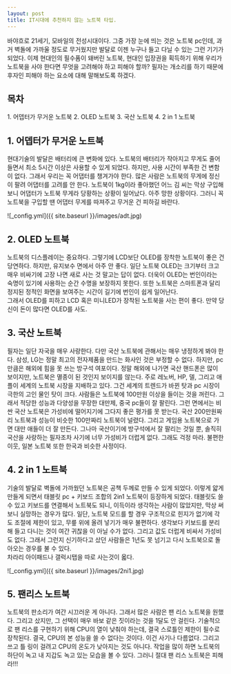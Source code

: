 ```yaml
---
layout: post
title: IT시대에 추천하지 않는 노트북 타입.
---
```


바야흐로 21세기, 모바일의 전성시대이다.
그중 가장 눈에 띄는 것은 노트북 pc인데, 과거 벽돌에 가까울 정도로 무거웠지만 발달로 이젠 누구나 들고 다닐 수 있는 그런 기기가 되었다.
이제 현대인의 필수품이 돼버린 노트북, 현대인 입장권을 획득하기 위해 우리가 노트북을 사야 한다면 무엇을 고려해야 하고 피해야 할까?
필자는 개소리를 하기 때문에 후자인 피해야 하는 요소에 대해 말해보도록 하겠다. 


<h2>목차</h2>
1. 어뎁터가 무거운 노트북
2. OLED 노트북
3. 국산 노트북
4. 2 in 1 노트북

<h2>1. 어뎁터가 무거운 노트북</h2>

현대기술의 발달은 배터리에 큰 변화에 있다.
노트북의 배터리가 작아지고 무게도 줄어들면서 최소 5시간 이상은 사용할 수 있게 되었다.
하지만, 사용 시간이 부족한 건 변함이 없다.
그래서 우리는 꼭 어댑터를 챙겨가야 한다.
많은 사람은 노트북의 무게에 정신이 팔려 어댑터를 고려를 안 한다.
노트북이 1kg이라 좋아했던 어느 김 씨는 막상 구입해보니 어댑터가 노트북 무게라 당황하는 상황이 일어났다.
아주 망한 상황이다.
그러니 꼭 노트북을 구입할 땐 어댑터 무게를 따져주고 무거운 건 피하길 바란다.

![_config.yml]({{ site.baseurl }}/images/adt.jpg)


<h2>2. OLED 노트북</h2>

노트북의 디스플레이는 중요하다. 
그렇기에 LCD보단 OLED를 장착한 노트북이 좋은 건 당연하다.
하지만, 유지보수 면에서 아주 안 좋다.
일단 노트북 OLED는 크기부터 크고 매우 비싸기에 고장 나면 새로 사는 것 말고는 답이 없다. 
더욱이 OLED는 번인이라는 숙명이 있기에 사용하는 순간 수명을 보장하지 못한다.
또한 노트북은 스마트폰과 달리 정지된 정적인 화면을 보여주는 시간이 길기에 번인이 쉽게 일어난다.  
그래서 OLED를 피하고 LCD 혹은 미니LED가 장착된 노트북을 사는 편이 좋다.
만약 당신이 돈이 많다면 OLED를 사도.


<h2>3. 국산 노트북</h2>

필자는 일단 자국을 매우 사랑한다.
다만 국산 노트북에 관해서는 매우 냉정하게 봐야 한다.
삼성, LG는 정말 최고의 전자제품을 만드는 화사인 것은 부정할 수 없다.
하지만, pc만큼은 해외에 힘을 못 쓰는 방구석 여포이다.
정말 해외에 나가면 국산 핸드폰은 많이 보이지만, 노트북은 멸종이 된 것인지 보이지를 않는다.
주로 레노버, HP, 델, 그리고 애플이 세계의 노트북 시장을 지배하고 있다.
그건 세계의 트렌드가 바뀐 탓과 pc 시장이 극한의 고인 물인 탓이 크다.
사람들은 노트북에 100만원 이상을 들이는 것을 꺼린다.
그래서 적당한 성능과 다양성을 무장한 대만제, 중국 pc들이 잘 팔린다.
그런 면에서는 비싼 국산 노트북은 가성비에 떨어지기에 그다지 좋은 평가를 못 받는다.
국산 200만원짜리 노트북과 성능이 비슷한 100만짜리 노트북이 널렸다.
그리고 게임용 노트북으로 가면 대만 애들이 더 잘 만든다.
그나마 국산이기에 방구석에서 잘 팔리는 것일 뿐, 솔직히 국산을 사랑하는 필자조차 사기에 너무 가성비가 더럽게 없다.
그래도 걱정 마라. 불편한 이웃, 일본 노트북 또한 한국과 비슷한 사정이다.


<h2>4. 2 in 1 노트북</h2>

기술의 발달로 벽돌에 가까웠던 노트북은 공책 두께로 만들 수 있게 되었다.
이렇게 얇게 만들게 되면서 태블릿 pc + 키보드 조합의 2in1 노트북이 등장하게 되었다.
태블릿도 쓸 수 있고 키보드를 연결해서 노트북도 되니, 이득이라 생각하는 사람이 많았지만, 막상 써보니 실망하는 경우가 많다.
일단, 노트북 모드를 할 경우 구조적으로 힌지가 없기에 각도 조절에 제한이 있고, 무릎 위에 올려 넣기가 매우 불편하다.
생각보다 키보드를 분리해 들고 다니는 것이 여간 귀찮을 이 아닐 수가 없다.
그리고 값도 더럽게 비싸서 가성비도 없다. 
그래서 그런지 신기하다고 샀던 사람들은 1년도 못 넘기고 다시 노트북으로 돌아오는 경우를 불 수 있다.   
차라리 아이패드나 갤럭시탭을 따로 사는것이 옯다.

![_config.yml]({{ site.baseurl }}/images/2ni1.jpg)


<h2>5. 팬리스 노트북</h2>

노트북의 판소리가 여간 시끄러운 게 아니다.
그래서 많은 사람은 팬 리스 노트북을 원했다.
그리고 샀지만, 그 선택이 매우 바보 같은 짓이라는 것을 1달도 안 걸린다.
기술적으로 팬 리스를 구현하기 위해 CPU의 열이 낮춰야 하는데, 결국 스로틀인 제한이 필수로 장착된다.
결국, CPU의 본 성능을 쓸 수 없다는 것이다. 이건 사기나 다름없다.
그리고 쓰고 틀 링이 걸려고 CPU의 온도가 낮아지는 것도 아니다.
작업을 많이 하면 노트북의 하단이 녹고 내 지갑도 녹고 있는 모습을 볼 수 있다.
그러니 절대 팬 리스 노트북은 피해라!!!